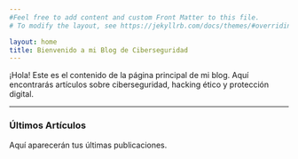```yaml
---
#Feel free to add content and custom Front Matter to this file.
# To modify the layout, see https://jekyllrb.com/docs/themes/#overriding-theme-defaults

layout: home
title: Bienvenido a mi Blog de Ciberseguridad
---
```


¡Hola! Este es el contenido de la página principal de mi blog.
Aquí encontrarás artículos sobre ciberseguridad, hacking ético y protección digital.

---

### Últimos Artículos

Aquí aparecerán tus últimas publicaciones.
